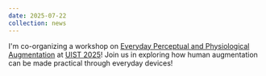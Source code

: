 ```yaml
---
date: 2025-07-22
collection: news
---
```

I'm co-organizing a workshop on [Everyday Perceptual and Physiological Augmentation](https://everyday-augmentation.github.io/) at [UIST 2025](https://uist.acm.org/2025/workshops/)! Join us in exploring how human augmentation can be made practical through everyday devices!